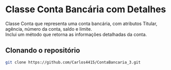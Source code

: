 # Classe Conta Bancária com Detalhes

Classe Conta que representa uma conta bancária, com atributos Titular, agência, número da conta, saldo e limite.  
Inclui um método que retorna as informações detalhadas da conta.  

## Clonando o repositório

```bash
git clone https://github.com/Carlos4415/ContaBancaria_3.git